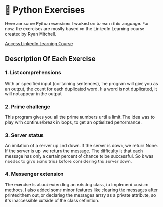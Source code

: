 # :snake: Python Exercises 

Here are some Python exercises I worked on to learn this language. For now, the exercises are mostly based on the LinkedIn Learning course created by Ryan Mitchell.  
  
[Access LinkedIn Learning Course](https://www.linkedin.com/learning-login/share?forceAccount=false&redirect=https%3A%2F%2Fwww.linkedin.com%2Flearning%2Fpython-essential-training-18764650%3Ftrk%3Dshare_ent_url%26shareId%3DhOmHTWo6ScGy%252BMAJ0b8lEQ%253D%253D)

## Description Of Each Exercise
### 1. List comprehensions
With an specified input (containing sentences), the program will give you as an output, the count for each duplicated word. If a word is not duplicated, it will not appear in the output.

### 2. Prime challenge
This program gives you all the prime numbers until a limit. The idea was to play with continue/break in loops, to get an optimized performance.

### 3. Server status
An imitation of a server up and down. If the server is down, we return None. If the server is up, we return the message. The difficulty is that each message has only a certain percent of chance to be successful. So it was needed to give some tries before considering the server down.

### 4. Messenger extension
The exercise is about extending an existing class, to implement custom methods. I also added some minor features like clearing the messages after printed them out, or declaring the messages array as a private attribute, so it's inaccessible outside of the class definition.